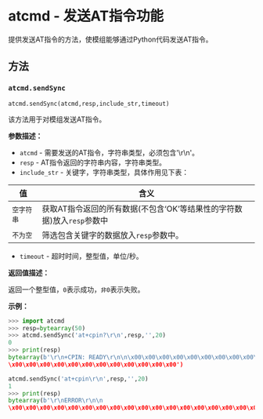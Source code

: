 # atcmd - 发送AT指令功能

提供发送AT指令的方法，使模组能够通过Python代码发送AT指令。

## 方法

### `atcmd.sendSync`

```
atcmd.sendSync(atcmd,resp,include_str,timeout)
```

该方法用于对模组发送AT指令。

**参数描述：**

* `atcmd` - 需要发送的AT指令，字符串类型，必须包含'\r\n'。
* `resp` - AT指令返回的字符串内容，字符串类型。
* `include_str` - 关键字，字符串类型，具体作用见下表：

| 值         | 含义                                                         |
| ---------- | ------------------------------------------------------------ |
| `空字符串` | 获取AT指令返回的所有数据(不包含‘OK’等结果性的字符数据)放入`resp`参数中 |
| `不为空`   | 筛选包含关键字的数据放入`resp`参数中。                       |

* `timeout` - 超时时间，整型值，单位/秒。

**返回值描述：**

返回一个整型值，`0`表示成功，`非0`表示失败。

**示例：**

```python
>>> import atcmd
>>> resp=bytearray(50)
>>> atcmd.sendSync('at+cpin?\r\n',resp,'',20)
0
>>> print(resp)
bytearray(b'\r\n+CPIN: READY\r\n\n\x00\x00\x00\x00\x00\x00\x00\x00\x00\x00\x00\x00\x00\x00\x00\x00\x00\x00\x00\x00\x00
\x00\x00\x00\x00\x00\x00\x00\x00\x00\x00\x00\x00')

atcmd.sendSync('at+cpin\r\n',resp,'',20)
1
>>> print(resp)
bytearray(b'\r\nERROR\r\n\n
\x00\x00\x00\x00\x00\x00\x00\x00\x00\x00\x00\x00\x00\x00\x00\x00\x00\x00\x00\x00\x00\x00\x00\x00\x00\x00\x00\x00\x00\x00\x00\x00\x00\x00\x00\x00\x00\x00\x00\x00')
```
